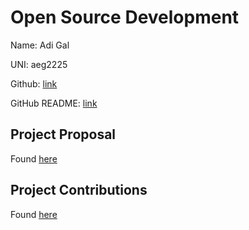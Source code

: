 # Open Source Development

Name: Adi Gal

UNI: aeg2225

Github: [link](https://github.com/hippothebrave)

GitHub README: [link](https://github.com/hippothebrave/hippothebrave/blob/main/README.md)

## Project Proposal

Found [here](../projects/python/copypaster.md)

## Project Contributions

Found [here](../projects/python/superstore.md)
